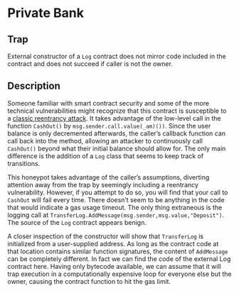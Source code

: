 # Private Bank

## Trap
External constructor of a `Log` contract does not mirror code included in the
contract and does not succeed if caller is not the owner.

## Description
Someone familiar with smart contract security and some of the more technical vulnerabilities might recognize that this contract is susceptible to a [classic reentrancy attack](../../reentrancy). It takes advantage of the low-level call in the function `CashOut()` by `msg.sender.call.value(_am)())`. Since the user balance is only decremented afterwards, the caller’s callback function can call back into the method, allowing an attacker to continuously call `CashOut()` beyond what their initial balance should allow for. The only main difference is the addition of a `Log` class that seems to keep track of transitions.

This honeypot takes advantage of the caller’s assumptions, diverting attention away from the trap by seemingly including a reentrancy vulnerability. However, if you attempt to do so, you will find that your call to `CashOut` will fail every time. There doesn’t seem to be anything in the code that would indicate a gas usage timeout. The only thing extraneous is the logging call at `TransferLog.AddMessage(msg.sender,msg.value,"Deposit")`. The source of the `Log` contract appears benign.

A closer inspection of the constructor will show that `TransferLog` is initialized from a user-supplied address. As long as the contract code at that location contains similar function signatures, the content of `AddMessage` can be completely different. In fact we can find the code of the external Log contract here. Having only bytecode available, we can assume that it will trap execution in a computationally expensive loop for everyone else but the owner, causing the contract function to hit the gas limit.
